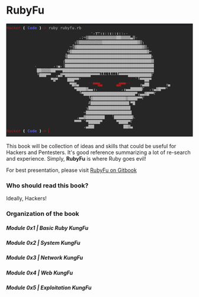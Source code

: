 # RubyFu

![Wireshark](images/other/rubyfu.png)



This book will be collection of ideas and skills that could be useful for Hackers and Pentesters. It's good reference summarizing a lot of re-search and experience. Simply, **RubyFu** is where Ruby goes evil!



For best presentation, please visit [RubyFu on Gitbook](http://RubyFu.net)

### Who should read this book?
Ideally, Hackers!

### Organization of the book
##### Module 0x1 | Basic Ruby KungFu
##### Module 0x2 | System KungFu
##### Module 0x3 | Network KungFu
##### Module 0x4 | Web KungFu
##### Module 0x5 | Exploitation KungFu


